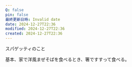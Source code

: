 ```yaml
---
Q: false
pin: false
最終更新日時: Invalid date
date: 2024-12-27T22:36
modified: 2024-12-27T22:36
created: 2024-12-27T22:36
---
```

  

スパゲッティのこと

  

基本、家で洋風まぜそばを食べるとき、箸ですすって食べる。